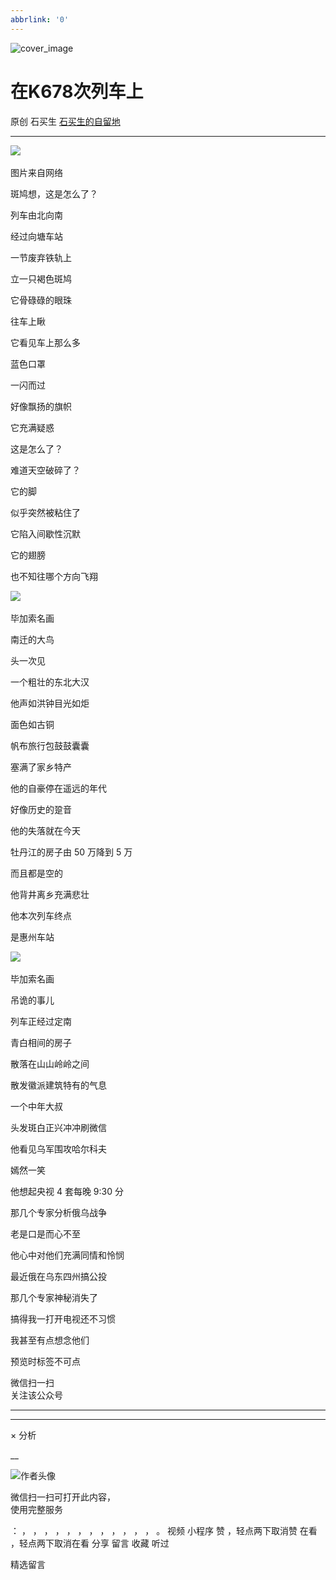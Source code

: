 ```yaml
---
abbrlink: '0'
---
```

![cover_image](http://mmbiz.qpic.cn/mmbiz_jpg/hVNLue76Eh9OlNQRKuVUlLRqe5X0E4tf2QHGLRRNtBSKxq6KUrd3NicichT3MF8G14Buu0506qXLeZvbmz5vNvvw/0?wx_fmt=jpeg)

#  在K678次列车上

原创  石买生  [ 石买生的自留地 ](javascript:void\(0\);)

__ _ _ _ _

![](https://mmbiz.qpic.cn/mmbiz_png/hVNLue76Eh9OlNQRKuVUlLRqe5X0E4tfPCmP2J6BgVKH1iaJKdMrryqEWh7U99BbSWmhfDHwHS8QYJbZEXo36IA/640?wx_fmt=png)
​

图片来自网络

  
  

斑鸠想，这是怎么了？

  

列车由北向南

经过向塘车站

  

一节废弃铁轨上

立一只褐色斑鸠

  

它骨碌碌的眼珠

往车上瞅

它看见车上那么多

蓝色口罩

  

一闪而过

好像飘扬的旗帜

它充满疑惑

这是怎么了？

难道天空破碎了？

它的脚

  

似乎突然被粘住了

它陷入间歇性沉默

  

它的翅膀

也不知往哪个方向飞翔

  

![](https://mmbiz.qpic.cn/mmbiz_png/hVNLue76Eh9OlNQRKuVUlLRqe5X0E4tfpf5FQ0juIBTMnUpgsBtUD5bgwfEUZ37An39iaAgqRibnRMQyVo7Y3Xbw/640?wx_fmt=png)
​

毕加索名画

  

  

南迁的大鸟

  

头一次见

一个粗壮的东北大汉

他声如洪钟目光如炬

面色如古铜

帆布旅行包鼓鼓囊囊

塞满了家乡特产

他的自豪停在遥远的年代

好像历史的跫音

他的失落就在今天

牡丹江的房子由  50  万降到  5  万

而且都是空的

他背井离乡充满悲壮

他本次列车终点

是惠州车站

  

![](https://mmbiz.qpic.cn/mmbiz_png/hVNLue76Eh9OlNQRKuVUlLRqe5X0E4tfBDjI7cVNaNsrypsrmD2ZpFJApKwMcmNeVbCCvAHyscdELFcbzDPanw/640?wx_fmt=png)
​

毕加索名画

  

吊诡的事儿

  

  

列车正经过定南

青白相间的房子

散落在山山岭岭之间

散发徽派建筑特有的气息

一个中年大叔

头发斑白正兴冲冲刷微信

他看见乌军围攻哈尔科夫

嫣然一笑

他想起央视  4  套每晚  9:30  分

那几个专家分析俄乌战争

  

老是口是而心不至

他心中对他们充满同情和怜悯

最近俄在乌东四州搞公投

那几个专家神秘消失了

搞得我一打开电视还不习惯

我甚至有点想念他们

  

预览时标签不可点

微信扫一扫  
关注该公众号





****



****



×  分析

__

![作者头像](http://mmbiz.qpic.cn/mmbiz_png/hVNLue76EhibricgkQZeT964ria54dgJkqVBX9ibyvn7PmGOltlupHdVshOibeQZDSypqiaIBNKdw8cwXfXfBZkPVgVg/0?wx_fmt=png)

微信扫一扫可打开此内容，  
使用完整服务

：  ，  ，  ，  ，  ，  ，  ，  ，  ，  ，  ，  ，  。  视频  小程序  赞  ，轻点两下取消赞  在看  ，轻点两下取消在看
分享  留言  收藏  听过

精选留言


